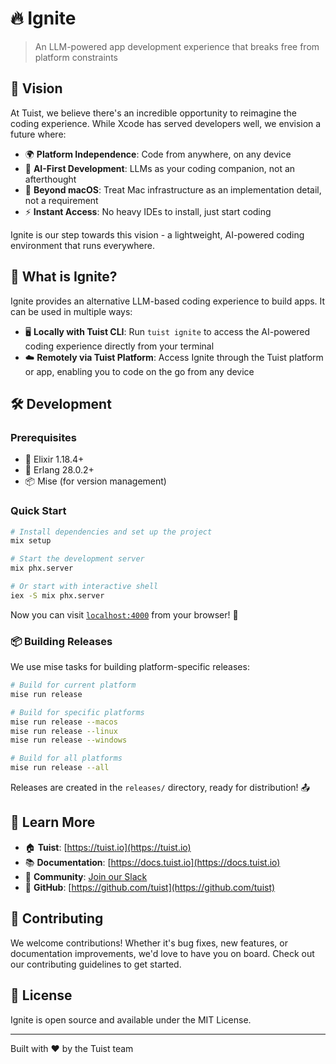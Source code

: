# 🔥 Ignite

> An LLM-powered app development experience that breaks free from platform constraints

## 🚀 Vision

At Tuist, we believe there's an incredible opportunity to reimagine the coding experience. While Xcode has served developers well, we envision a future where:

- 🌍 **Platform Independence**: Code from anywhere, on any device
- 🤖 **AI-First Development**: LLMs as your coding companion, not an afterthought
- 📱 **Beyond macOS**: Treat Mac infrastructure as an implementation detail, not a requirement
- ⚡ **Instant Access**: No heavy IDEs to install, just start coding

Ignite is our step towards this vision - a lightweight, AI-powered coding environment that runs everywhere.

## 🎯 What is Ignite?

Ignite provides an alternative LLM-based coding experience to build apps. It can be used in multiple ways:

- 🖥️ **Locally with Tuist CLI**: Run `tuist ignite` to access the AI-powered coding experience directly from your terminal
- ☁️ **Remotely via Tuist Platform**: Access Ignite through the Tuist platform or app, enabling you to code on the go from any device

## 🛠️ Development

### Prerequisites

- 🧪 Elixir 1.18.4+
- 🔧 Erlang 28.0.2+
- 📦 Mise (for version management)

### Quick Start

```bash
# Install dependencies and set up the project
mix setup

# Start the development server
mix phx.server

# Or start with interactive shell
iex -S mix phx.server
```

Now you can visit [`localhost:4000`](http://localhost:4000) from your browser! 🎉

### 📦 Building Releases

We use mise tasks for building platform-specific releases:

```bash
# Build for current platform
mise run release

# Build for specific platforms
mise run release --macos
mise run release --linux
mise run release --windows

# Build for all platforms
mise run release --all
```

Releases are created in the `releases/` directory, ready for distribution! 📤

## 🔗 Learn More

- 🏠 **Tuist**: [https://tuist.io](https://tuist.io)
- 📚 **Documentation**: [https://docs.tuist.io](https://docs.tuist.io)
- 💬 **Community**: [Join our Slack](https://slack.tuist.io)
- 🐙 **GitHub**: [https://github.com/tuist](https://github.com/tuist)

## 🤝 Contributing

We welcome contributions! Whether it's bug fixes, new features, or documentation improvements, we'd love to have you on board. Check out our contributing guidelines to get started.

## 📄 License

Ignite is open source and available under the MIT License.

---

Built with ❤️ by the Tuist team